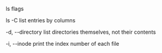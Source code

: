 ls flags

 ls -C     list entries by columns

 -d, --directory
              list directories themselves, not their contents
              
 -i, --inode
              print the index number of each file
